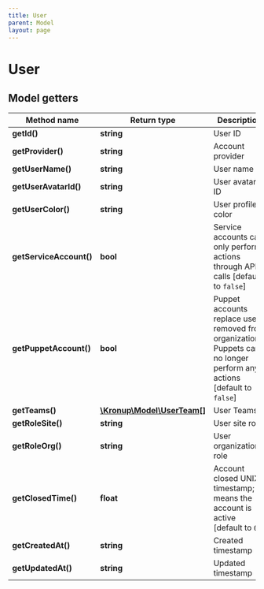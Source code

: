 ```yaml
---
title: User
parent: Model
layout: page
---
```


# User

## Model getters

Method name | Return type | Description
------------ | ------------- | -------------
**getId()** | **string** | User ID
**getProvider()** | **string** | Account provider
**getUserName()** | **string** | User name
**getUserAvatarId()** | **string** | User avatar ID
**getUserColor()** | **string** | User profile color
**getServiceAccount()** | **bool** | Service accounts can only perform actions through API calls [default to `false`]
**getPuppetAccount()** | **bool** | Puppet accounts replace users removed from organizations. Puppets can no longer perform any actions [default to `false`]
**getTeams()** | [**\Kronup\Model\UserTeam[]**](../UserTeam) | User Teams
**getRoleSite()** | **string** | User site role
**getRoleOrg()** | **string** | User organization role
**getClosedTime()** | **float** | Account closed UNIX timestamp; 0 means the account is active [default to `0`]
**getCreatedAt()** | **string** | Created timestamp
**getUpdatedAt()** | **string** | Updated timestamp

